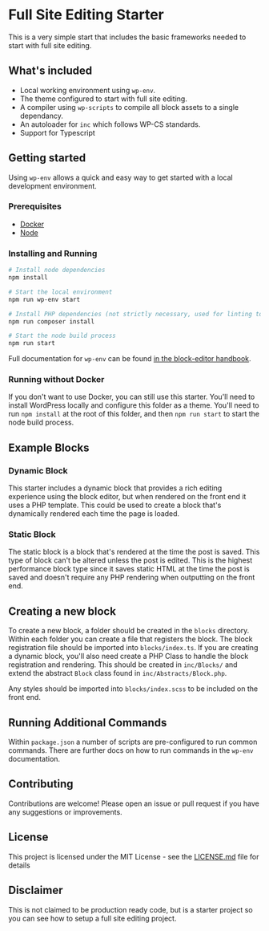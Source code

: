 # Full Site Editing Starter

This is a very simple start that includes the basic frameworks needed to start
with full site editing. 

## What's included
 - Local working environment using `wp-env`. 
 - The theme configured to start with full site editing.
 - A compiler using `wp-scripts` to compile all block assets to a single dependancy.
 - An autoloader for `inc` which follows WP-CS standards.
 - Support for Typescript

## Getting started
Using `wp-env` allows a quick and easy way to get started with a local
development environment.

### Prerequisites
 - [Docker](https://www.docker.com/products/docker-desktop)
 - [Node](https://nodejs.org/en/)

### Installing and Running
```bash
# Install node dependencies
npm install 

# Start the local environment
npm run wp-env start 

# Install PHP dependencies (not strictly necessary, used for linting tools)
npm run composer install

# Start the node build process
npm run start 
```

Full documentation for `wp-env` can be found [in the block-editor 
handbook](https://developer.wordpress.org/block-editor/packages/packages-env/).

### Running without Docker
If you don't want to use Docker, you can still use this starter. You'll need to
install WordPress locally and configure this folder as a theme. You'll need to 
run `npm install` at the root of this folder, and then `npm run start` to start
the node build process.

## Example Blocks

### Dynamic Block
This starter includes a dynamic block that provides a rich editing experience
using the block editor, but when rendered on the front end it uses a PHP template.
This could be used to create a block that's dynamically rendered each time the page
is loaded. 

### Static Block
The static block is a block that's rendered at the time the post is saved. This type
of block can't be altered unless the post is edited. This is the highest performance 
block type since it saves static HTML at the time the post is saved and doesn't require
any PHP rendering when outputting on the front end. 

## Creating a new block

To create a new block, a folder should be created in the `blocks` directory. Within each
folder you can create a file that registers the block. The block registration file should 
be imported into `blocks/index.ts`. If you are creating a dynamic block, you'll also need
create a PHP Class to handle the block registration and rendering. This should be created 
in `inc/Blocks/` and extend the abstract `Block` class found in `inc/Abstracts/Block.php`.

Any styles should be imported into `blocks/index.scss` to be included on the front end.

## Running Additional Commands
Within `package.json` a number of scripts are pre-configured to run common commands. There
are further docs on how to run commands in the `wp-env` documentation.

## Contributing
Contributions are welcome! Please open an issue or pull request if you have any suggestions
or improvements.

## License
This project is licensed under the MIT License - see the [LICENSE.md](LICENSE.md) file for 
details

## Disclaimer
This is not claimed to be production ready code, but is a starter project so you can see 
how to setup a full site editing project. 
